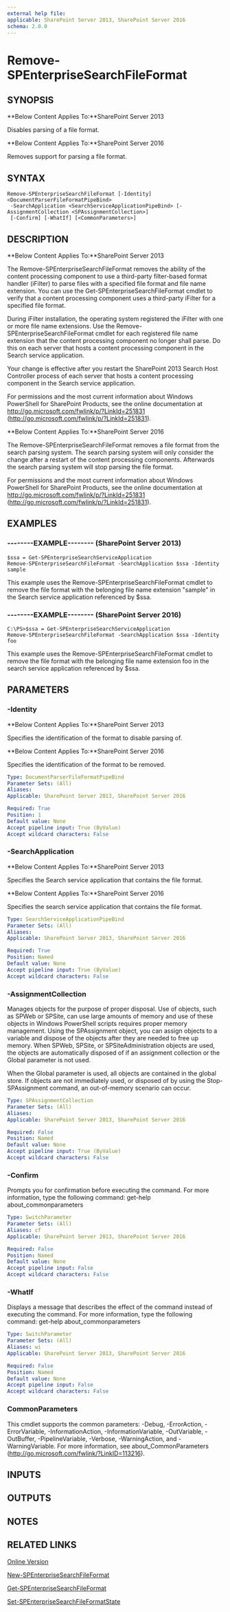 ```yaml
---
external help file: 
applicable: SharePoint Server 2013, SharePoint Server 2016
schema: 2.0.0
---
```


# Remove-SPEnterpriseSearchFileFormat

## SYNOPSIS
**Below Content Applies To:**SharePoint Server 2013

Disables parsing of a file format.

**Below Content Applies To:**SharePoint Server 2016

Removes support for parsing a file format.



## SYNTAX

```
Remove-SPEnterpriseSearchFileFormat [-Identity] <DocumentParserFileFormatPipeBind>
 -SearchApplication <SearchServiceApplicationPipeBind> [-AssignmentCollection <SPAssignmentCollection>]
 [-Confirm] [-WhatIf] [<CommonParameters>]
```

## DESCRIPTION
**Below Content Applies To:**SharePoint Server 2013

The Remove-SPEnterpriseSearchFileFormat removes the ability of the content processing component to use a third-party filter-based format handler (iFilter) to parse files with a specified file format and file name extension.
You can use the Get-SPEnterpriseSearchFileFormat cmdlet to verify that a content processing component uses a third-party iFilter for a specified file format.

During iFilter installation, the operating system registered the iFilter with one or more file name extensions.
Use the Remove-SPEnterpriseSearchFileFormat cmdlet for each registered file name extension that the content processing component no longer shall parse.
Do this on each server that hosts a content processing component in the Search service application.

Your change is effective after you restart the SharePoint 2013 Search Host Controller process of each server that hosts a content processing component in the Search service application.

For permissions and the most current information about Windows PowerShell for SharePoint Products, see the online documentation at http://go.microsoft.com/fwlink/p/?LinkId=251831 (http://go.microsoft.com/fwlink/p/?LinkId=251831).

**Below Content Applies To:**SharePoint Server 2016

The Remove-SPEnterpriseSearchFileFormat removes a file format from the search parsing system.
The search parsing system will only consider the change after a restart of the content processing components.
Afterwards the search parsing system will stop parsing the file format.

For permissions and the most current information about Windows PowerShell for SharePoint Products, see the online documentation at http://go.microsoft.com/fwlink/p/?LinkId=251831 (http://go.microsoft.com/fwlink/p/?LinkId=251831).



## EXAMPLES

### --------EXAMPLE-------- (SharePoint Server 2013)
```
$ssa = Get-SPEnterpriseSearchServiceApplication
Remove-SPEnterpriseSearchFileFormat -SearchApplication $ssa -Identity sample
```

This example uses the Remove-SPEnterpriseSearchFileFormat cmdlet to remove the file format with the belonging file name extension "sample" in the Search service application referenced by $ssa.

### --------EXAMPLE-------- (SharePoint Server 2016)
```
C:\PS>$ssa = Get-SPEnterpriseSearchServiceApplication
Remove-SPEnterpriseSearchFileFormat -SearchApplication $ssa -Identity foo
```

This example uses the Remove-SPEnterpriseSearchFileFormat cmdlet to remove the file format with the belonging file name extension foo in the search service application referenced by $ssa.

## PARAMETERS

### -Identity
**Below Content Applies To:**SharePoint Server 2013

Specifies the identification of the format to disable parsing of.



**Below Content Applies To:**SharePoint Server 2016

Specifies the identification of the format to be removed.



```yaml
Type: DocumentParserFileFormatPipeBind
Parameter Sets: (All)
Aliases: 
Applicable: SharePoint Server 2013, SharePoint Server 2016

Required: True
Position: 1
Default value: None
Accept pipeline input: True (ByValue)
Accept wildcard characters: False
```

### -SearchApplication
**Below Content Applies To:**SharePoint Server 2013

Specifies the Search service application that contains the file format.



**Below Content Applies To:**SharePoint Server 2016

Specifies the search service application that contains the file format.



```yaml
Type: SearchServiceApplicationPipeBind
Parameter Sets: (All)
Aliases: 
Applicable: SharePoint Server 2013, SharePoint Server 2016

Required: True
Position: Named
Default value: None
Accept pipeline input: True (ByValue)
Accept wildcard characters: False
```

### -AssignmentCollection
Manages objects for the purpose of proper disposal.
Use of objects, such as SPWeb or SPSite, can use large amounts of memory and use of these objects in Windows PowerShell scripts requires proper memory management.
Using the SPAssignment object, you can assign objects to a variable and dispose of the objects after they are needed to free up memory.
When SPWeb, SPSite, or SPSiteAdministration objects are used, the objects are automatically disposed of if an assignment collection or the Global parameter is not used.

When the Global parameter is used, all objects are contained in the global store.
If objects are not immediately used, or disposed of by using the Stop-SPAssignment command, an out-of-memory scenario can occur.

```yaml
Type: SPAssignmentCollection
Parameter Sets: (All)
Aliases: 
Applicable: SharePoint Server 2013, SharePoint Server 2016

Required: False
Position: Named
Default value: None
Accept pipeline input: True (ByValue)
Accept wildcard characters: False
```

### -Confirm
Prompts you for confirmation before executing the command.
For more information, type the following command: get-help about_commonparameters

```yaml
Type: SwitchParameter
Parameter Sets: (All)
Aliases: cf
Applicable: SharePoint Server 2013, SharePoint Server 2016

Required: False
Position: Named
Default value: None
Accept pipeline input: False
Accept wildcard characters: False
```

### -WhatIf
Displays a message that describes the effect of the command instead of executing the command.
For more information, type the following command: get-help about_commonparameters

```yaml
Type: SwitchParameter
Parameter Sets: (All)
Aliases: wi
Applicable: SharePoint Server 2013, SharePoint Server 2016

Required: False
Position: Named
Default value: None
Accept pipeline input: False
Accept wildcard characters: False
```

### CommonParameters
This cmdlet supports the common parameters: -Debug, -ErrorAction, -ErrorVariable, -InformationAction, -InformationVariable, -OutVariable, -OutBuffer, -PipelineVariable, -Verbose, -WarningAction, and -WarningVariable. For more information, see about_CommonParameters (http://go.microsoft.com/fwlink/?LinkID=113216).

## INPUTS

## OUTPUTS

## NOTES

## RELATED LINKS

[Online Version](http://technet.microsoft.com/EN-US/library/6956dda6-e77b-4842-8f51-1bcc510853b6(Office.15).aspx)

[New-SPEnterpriseSearchFileFormat]()

[Get-SPEnterpriseSearchFileFormat]()

[Set-SPEnterpriseSearchFileFormatState]()

